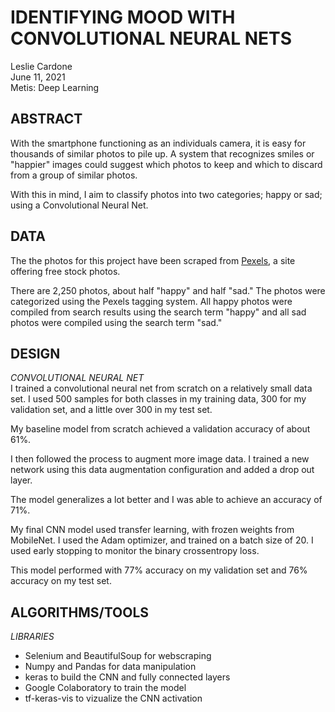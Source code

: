 # **IDENTIFYING MOOD WITH CONVOLUTIONAL NEURAL NETS**
Leslie Cardone  
June 11, 2021  
Metis: Deep Learning



## ABSTRACT

With the smartphone functioning as an individuals camera, it is easy for thousands of similar photos to pile up. A system that recognizes smiles or "happier" images could suggest which photos to keep and which to discard from a group of similar photos.

With this in mind, I aim to classify photos into two categories; happy or sad; using a Convolutional Neural Net.


## DATA

The the photos for this project have been scraped from [Pexels](https://www.pexels.com), a site offering free stock photos. 

There are 2,250 photos, about half "happy" and half "sad." The photos were categorized using the Pexels tagging system. All happy photos were compiled from search results using the search term "happy" and all sad photos were compiled  using the search term "sad."


## DESIGN

*CONVOLUTIONAL NEURAL NET*  
I trained a convolutional neural net from scratch on a relatively small data set. I used 500 samples for both classes in my training data, 300 for my validation set, and a little over 300 in my test set.

My baseline model from scratch achieved a validation accuracy of about 61%. 

I then followed the process to augment more image data. I trained a new network using this data augmentation configuration and added a drop out layer. 

The model generalizes a lot better and I was able to achieve an accuracy of 71%.

My final CNN model used transfer learning, with frozen weights from MobileNet. I used the Adam optimizer, and trained on a batch size of 20. I used early stopping to monitor the binary crossentropy loss.

This model performed with 77% accuracy on my validation set and 76% accuracy on my test set.


## ALGORITHMS/TOOLS

*LIBRARIES*
- Selenium and BeautifulSoup for webscraping
- Numpy and Pandas for data manipulation
- keras to build the CNN and fully connected layers
- Google Colaboratory to train the model
- tf-keras-vis to vizualize the CNN activation
